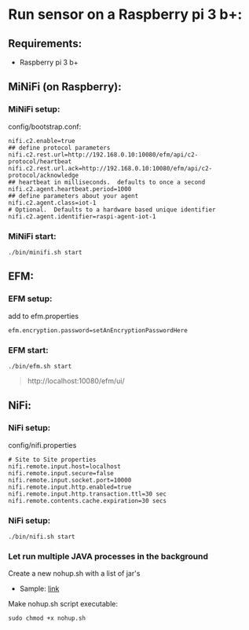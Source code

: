# Run sensor on a Raspberry pi 3 b+:
## Requirements:  
- Raspberry pi 3 b+

## MiNiFi (on Raspberry):  
### MiNiFi setup:  

config/bootstrap.conf:  
```
nifi.c2.enable=true
## define protocol parameters
nifi.c2.rest.url=http://192.168.0.10:10080/efm/api/c2-protocol/heartbeat
nifi.c2.rest.url.ack=http://192.168.0.10:10080/efm/api/c2-protocol/acknowledge
## heartbeat in milliseconds.  defaults to once a second
nifi.c2.agent.heartbeat.period=1000
## define parameters about your agent
nifi.c2.agent.class=iot-1
# Optional.  Defaults to a hardware based unique identifier
nifi.c2.agent.identifier=raspi-agent-iot-1
```
### MiNiFi start:  

```
./bin/minifi.sh start
```

## EFM: 
### EFM setup:  

add to efm.properties
```
efm.encryption.password=setAnEncryptionPasswordHere
```
### EFM start:  
```
./bin/efm.sh start
```
> http://localhost:10080/efm/ui/

## NiFi: 
### NiFi setup:  

config/nifi.properties  
```
# Site to Site properties
nifi.remote.input.host=localhost
nifi.remote.input.secure=false
nifi.remote.input.socket.port=10000
nifi.remote.input.http.enabled=true
nifi.remote.input.http.transaction.ttl=30 sec
nifi.remote.contents.cache.expiration=30 secs
```
### NiFi setup:  
```
./bin/nifi.sh start
```

### Let run multiple JAVA processes in the background
Create a new nohup.sh with a list of jar's  
+ Sample: [link](nohup.sh)

Make nohup.sh script executable:  
```
sudo chmod +x nohup.sh
```



